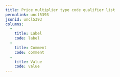 ```yaml
---
title: Price multiplier type code qualifier list
permalink: uncl5393
jsonid: uncl5393
columns:
  - 
    title: Label
    code: label
  - 
    title: Comment
    code: comment
  - 
    title: Value
    code: value
---
```

